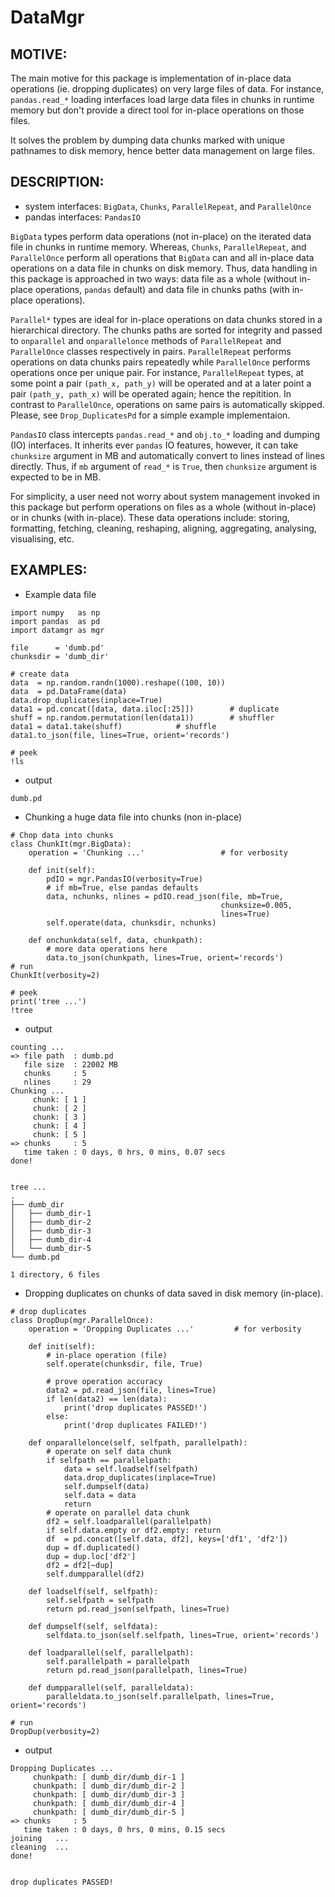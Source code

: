 # DataMgr

MOTIVE:
------
The main motive for this package is implementation of in-place data operations (ie. dropping duplicates) on very large files of data. For instance, ```pandas.read_*``` loading interfaces load large data files in chunks in runtime memory but don't provide a direct tool for in-place operations on those files.

It solves the problem by dumping data chunks marked with unique pathnames to disk memory, hence better data management on large files.


DESCRIPTION:
-----------
+ system interfaces: ```BigData```, ```Chunks```, ```ParallelRepeat```, and ```ParallelOnce```
+ pandas interfaces: ```PandasIO```

```BigData``` types perform data operations (not in-place) on the iterated data file in chunks in runtime memory. Whereas, ```Chunks```, ```ParallelRepeat```, and ```ParallelOnce``` perform all operations that ```BigData``` can and all in-place data operations on a data file in chunks on disk memory. Thus, data handling in this package is approached in two ways: data file as a whole (without in-place operations, ```pandas``` default) and data file in chunks paths (with in-place operations).

```Parallel*``` types are ideal for in-place operations on data chunks stored in a hierarchical directory. The chunks paths are sorted for integrity and passed to ```onparallel``` and ```onparallelonce``` methods of ```ParallelRepeat``` and ```ParallelOnce``` classes respectively in pairs. ```ParallelRepeat``` performs operations on data chunks pairs repeatedly while ```ParallelOnce``` performs operations once per unique pair. For instance, ```ParallelRepeat``` types, at some point a pair ```(path_x, path_y)``` will be operated and at a later point a pair ```(path_y, path_x)``` will be operated again; hence the repitition. In contrast to ```ParallelOnce```, operations on same pairs is automatically skipped. Please, see ```Drop_DuplicatesPd``` for a simple example implementaion.

```PandasIO``` class intercepts ```pandas.read_*``` and ```obj.to_*``` loading and dumping (IO) interfaces. It inherits ever ```pandas``` IO features, however, it can take ```chunksize``` argument in MB and automatically convert to lines instead of lines directly. Thus, if ```mb``` argument of ```read_*``` is ```True```, then ```chunksize``` argument is expected to be in MB.  

For simplicity, a user need not worry about system management invoked in this package but perform operations on files as a whole (without in-place) or in chunks (with in-place). These data operations include: storing, formatting, fetching, cleaning, reshaping, aligning, aggregating, analysing, visualising, etc. 


EXAMPLES:
--------
- Example data file 

```
import numpy   as np
import pandas  as pd
import datamgr as mgr

file      = 'dumb.pd'
chunksdir = 'dumb_dir'

# create data
data  = np.random.randn(1000).reshape((100, 10))
data  = pd.DataFrame(data)
data.drop_duplicates(inplace=True)
data1 = pd.concat([data, data.iloc[:25]])        # duplicate
shuff = np.random.permutation(len(data1))        # shuffler
data1 = data1.take(shuff)			 # shuffle
data1.to_json(file, lines=True, orient='records')

# peek
!ls
```

- output

```
dumb.pd
```


- Chunking a huge data file into chunks (non in-place)

```
# Chop data into chunks
class ChunkIt(mgr.BigData):
    operation = 'Chunking ...'                 # for verbosity
    
    def init(self):
        pdIO = mgr.PandasIO(verbosity=True)
        # if mb=True, else pandas defaults
        data, nchunks, nlines = pdIO.read_json(file, mb=True, 
                                               chunksize=0.005, 
                                               lines=True)
        self.operate(data, chunksdir, nchunks)
        
    def onchunkdata(self, data, chunkpath):
        # more data operations here
        data.to_json(chunkpath, lines=True, orient='records')
# run
ChunkIt(verbosity=2)

# peek
print('tree ...')
!tree
```

- output

```
counting ...
=> file path  : dumb.pd
   file size  : 22002 MB
   chunks     : 5
   nlines     : 29
Chunking ...
	 chunk: [ 1 ]
	 chunk: [ 2 ]
	 chunk: [ 3 ]
	 chunk: [ 4 ]
	 chunk: [ 5 ]
=> chunks     : 5
   time taken : 0 days, 0 hrs, 0 mins, 0.07 secs
done!


tree ...
.
├── dumb_dir
│   ├── dumb_dir-1
│   ├── dumb_dir-2
│   ├── dumb_dir-3
│   ├── dumb_dir-4
│   └── dumb_dir-5
└── dumb.pd

1 directory, 6 files
```


- Dropping duplicates on chunks of data saved in disk memory (in-place).

```
# drop duplicates
class DropDup(mgr.ParallelOnce):
    operation = 'Dropping Duplicates ...'         # for verbosity
    
    def init(self):
        # in-place operation (file)
        self.operate(chunksdir, file, True)
        
        # prove operation accuracy
        data2 = pd.read_json(file, lines=True)
        if len(data2) == len(data):
            print('drop duplicates PASSED!')
        else:
            print('drop duplicates FAILED!')
            
    def onparallelonce(self, selfpath, parallelpath):
        # operate on self data chunk
        if selfpath == parallelpath:
            data = self.loadself(selfpath)
            data.drop_duplicates(inplace=True)
            self.dumpself(data)
            self.data = data
            return
        # operate on parallel data chunk
        df2 = self.loadparallel(parallelpath)
        if self.data.empty or df2.empty: return
        df  = pd.concat([self.data, df2], keys=['df1', 'df2'])
        dup = df.duplicated()
        dup = dup.loc['df2']
        df2 = df2[~dup]
        self.dumpparallel(df2)
            
    def loadself(self, selfpath):
        self.selfpath = selfpath
        return pd.read_json(selfpath, lines=True)
    
    def dumpself(self, selfdata):
        selfdata.to_json(self.selfpath, lines=True, orient='records')
        
    def loadparallel(self, parallelpath):
        self.parallelpath = parallelpath
        return pd.read_json(parallelpath, lines=True)
    
    def dumpparallel(self, paralleldata):
        paralleldata.to_json(self.parallelpath, lines=True, orient='records')

# run
DropDup(verbosity=2)
```

- output

```
Dropping Duplicates ...
	 chunkpath: [ dumb_dir/dumb_dir-1 ]
	 chunkpath: [ dumb_dir/dumb_dir-2 ]
	 chunkpath: [ dumb_dir/dumb_dir-3 ]
	 chunkpath: [ dumb_dir/dumb_dir-4 ]
	 chunkpath: [ dumb_dir/dumb_dir-5 ]
=> chunks     : 5
   time taken : 0 days, 0 hrs, 0 mins, 0.15 secs
joining   ...
cleaning  ...
done!


drop duplicates PASSED!
```
